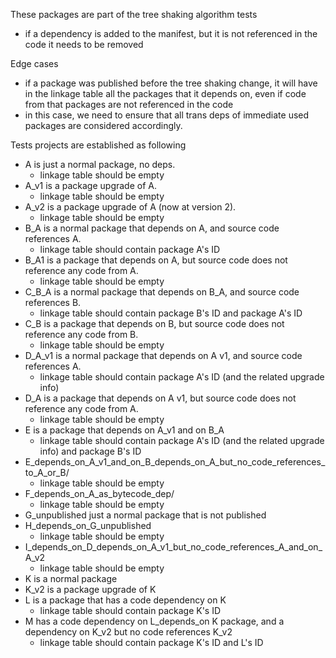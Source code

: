 These packages are part of the tree shaking algorithm tests
- if a dependency is added to the manifest, but it is not referenced in the code it needs to be removed

Edge cases
- if a package was published before the tree shaking change, it will have in the linkage table all the 
packages that it depends on, even if code from that packages are not referenced in the code
- in this case, we need to ensure that all trans deps of immediate used packages are considered accordingly.


Tests projects are established as following

- A is just a normal package, no deps.
    - linkage table should be empty
- A_v1 is a package upgrade of A.
    - linkage table should be empty
- A_v2 is a package upgrade of A (now at version 2).
    - linkage table should be empty
- B_A is a normal package that depends on A, and source code references A.
    - linkage table should contain package A's ID
- B_A1 is a package that depends on A, but source code does not reference any code from A.
     - linkage table should be empty
- C_B_A is a normal package that depends on B_A, and source code references B.
     - linkage table should contain package B's ID and package A's ID
- C_B is a package that depends on B, but source code does not reference any code from B.
     - linkage table should be empty
- D_A_v1 is a normal package that depends on A v1, and source code references A.
     - linkage table should contain package A's ID (and the related upgrade info)
- D_A is a package that depends on A v1, but source code does not reference any code from A.
     - linkage table should be empty
- E is a package that depends on A_v1 and on B_A
     - linkage table should contain package A's ID (and the related upgrade info) and package B's ID
- E_depends_on_A_v1_and_on_B_depends_on_A_but_no_code_references_to_A_or_B/
    - linkage table should be empty
- F_depends_on_A_as_bytecode_dep/
    - linkage table should be empty
- G_unpublished just a normal package that is not published
- H_depends_on_G_unpublished
    - linkage table should be empty
- I_depends_on_D_depends_on_A_v1_but_no_code_references_A_and_on_A_v2
    - linkage table should be empty
- K is a normal package
- K_v2 is a package upgrade of K
- L is a package that has a code dependency on K
    - linkage table should contain package K's ID
- M has a code dependency on L_depends_on K package, and a dependency on K_v2 but no code references K_v2
    - linkage table should contain package K's ID and L's ID

